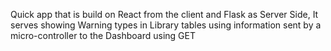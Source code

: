 Quick app that is build on React from the client and Flask as Server Side, It serves showing Warning types in Library tables using information sent by a micro-controller to the Dashboard using GET 
